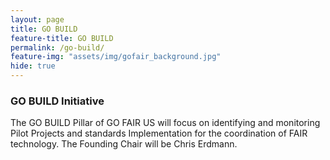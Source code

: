 ```yaml
---
layout: page
title: GO BUILD
feature-title: GO BUILD
permalink: /go-build/
feature-img: "assets/img/gofair_background.jpg"
hide: true
---
```


<h3> GO BUILD Initiative</h3>

<p> The GO BUILD Pillar of GO FAIR US will focus on identifying and monitoring Pilot Projects and standards Implementation for the coordination of FAIR technology. The Founding Chair will be Chris Erdmann.
 </p>
